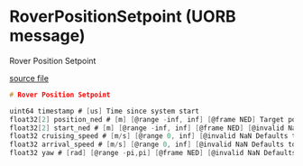 # RoverPositionSetpoint (UORB message)

Rover Position Setpoint

[source file](https://github.com/PX4/PX4-Autopilot/blob/main/msg/RoverPositionSetpoint.msg)

```c
# Rover Position Setpoint

uint64 timestamp # [us] Time since system start
float32[2] position_ned # [m] [@range -inf, inf] [@frame NED] Target position
float32[2] start_ned # [m] [@range -inf, inf] [@frame NED] [@invalid NaN Defaults to vehicle position] Start position which specifies a line for the rover to track
float32 cruising_speed # [m/s] [@range 0, inf] [@invalid NaN Defaults to maximum speed] Cruising speed
float32 arrival_speed # [m/s] [@range 0, inf] [@invalid NaN Defaults to 0] Speed the rover should arrive at the target with
float32 yaw # [rad] [@range -pi,pi] [@frame NED] [@invalid NaN Defaults to vehicle yaw] Mecanum only: Specify vehicle yaw during travel

```
